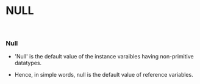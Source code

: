 # **NULL**

<br>

### **Null**

+ 'Null' is the default value of the instance varaibles having non-primitive datatypes.

+ Hence, in simple words, null is the default value of reference variables.
